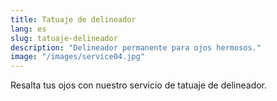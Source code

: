 ```yaml
---
title: Tatuaje de delineador
lang: es
slug: tatuaje-delineador
description: "Delineador permanente para ojos hermosos."
image: "/images/service04.jpg"
---
```

Resalta tus ojos con nuestro servicio de tatuaje de delineador.
